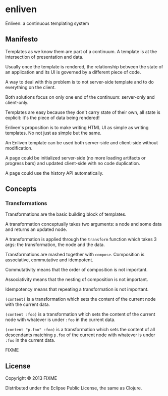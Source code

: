 # enliven

Enliven: a continuous templating system

## Manifesto

Templates as we know them are part of a continuum. A template is at the intersection of presentation and data.

Usually once the template is rendered, the relationship between the state of an application 
and its UI is governed by a different piece of code.

A way to deal with this problem is to not server-side template and to do everything on the client.

Both solutions focus on only one end of the continuum: server-only and client-only.

Templates are easy because they don't carry state of their own, all state is explicit: 
it's the piece of data being rendered!

Enliven's proposition is to make writing HTML UI as simple as writing templates. No not just as simple but 
the same.

An Enliven template can be used both server-side and client-side without modification.

A page could be initialized server-side (no more loading artifacts or progress bars) and updated client-side with no code duplication.

A page could use the history API automatically.

## Concepts

### Transformations

Transformations are the basic building block of templates.

A transformation conceptually takes two arguments: a node and some data and returns an updated node.

A transformation is applied through the `transform` function which takes 3 args: the transformation, the node and the data.

Transformations are mashed together with `compose`. Composition is associative, commutative and idempotent.

Commutativity means that the order of composition is not important.

Associativity means that the nesting of composition is not important.

Idempotency means that repeating a transformation is not important.

`(content)` is a transformation which sets the content of the current node with the current data.

`(content :foo)` is a transformation which sets the content of the current node with whatever is under `:foo` in the current data.

`(content "p.foo" :foo)` is a transformation which sets the content of all descendants matching `p.foo` of the current node with whatever is under `:foo` in the current data.

FIXME

## License

Copyright © 2013 FIXME

Distributed under the Eclipse Public License, the same as Clojure.
